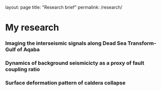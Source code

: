 layout: page
title: "Research brief"
permalink: /research/

# My research

### Imaging the interseismic signals along Dead Sea Transform-Gulf of Aqaba

### Dynamics of background seismicicty as a proxy of fault coupling ratio

### Surface deformation pattern of caldera collapse


